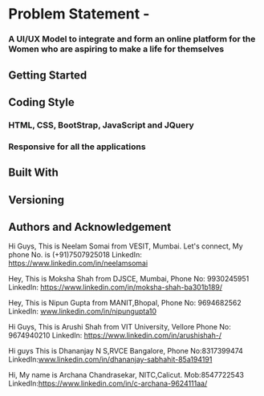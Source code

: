 # Problem Statement - 
### A UI/UX Model to integrate and form an online platform for the Women who are aspiring to make a life for themselves
## Getting Started
## Coding Style
### HTML, CSS, BootStrap, JavaScript and JQuery
### Responsive for all the applications
## Built With

## Versioning
## Authors and Acknowledgement


Hi Guys,
This is Neelam Somai from VESIT, Mumbai.
Let's connect,
My phone No. is (+91)7507925018
LinkedIn: https://www.linkedin.com/in/neelamsomai

Hey,
This is Moksha Shah from DJSCE, Mumbai,
Phone No: 9930245951
LinkedIn: https://www.linkedin.com/in/moksha-shah-ba301b189/

Hey,
This is Nipun Gupta from MANIT,Bhopal,
Phone No: 9694682562
LinkedIn: www.linkedin.com/in/nipungupta10

Hi Guys,
This is Arushi Shah from VIT University, Vellore
Phone No: 9674940210
LinkedIn: https://www.linkedin.com/in/arushishah-/

Hi guys This is Dhananjay N S,RVCE Bangalore,
Phone No:8317399474
LinkedIn:www.linkedin.com/in/dhananjay-sabhahit-85a194191

Hi, My name is Archana Chandrasekar, NITC,Calicut.
Mob:8547722543
LinkedIn:https://www.linkedin.com/in/c-archana-9624111aa/

